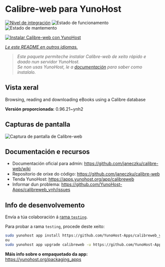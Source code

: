 <!--
NOTA: Este README foi creado automáticamente por <https://github.com/YunoHost/apps/tree/master/tools/readme_generator>
NON debe editarse manualmente.
-->

# Calibre-web para YunoHost

[![Nivel de integración](https://dash.yunohost.org/integration/calibreweb.svg)](https://dash.yunohost.org/appci/app/calibreweb) ![Estado de funcionamento](https://ci-apps.yunohost.org/ci/badges/calibreweb.status.svg) ![Estado de mantemento](https://ci-apps.yunohost.org/ci/badges/calibreweb.maintain.svg)

[![Instalar Calibre-web con YunoHost](https://install-app.yunohost.org/install-with-yunohost.svg)](https://install-app.yunohost.org/?app=calibreweb)

*[Le este README en outros idiomas.](./ALL_README.md)*

> *Este paquete permíteche instalar Calibre-web de xeito rápido e doado nun servidor YunoHost.*  
> *Se non usas YunoHost, le a [documentación](https://yunohost.org/install) para saber como instalalo.*

## Vista xeral

Browsing, reading and downloading eBooks using a Calibre database

**Versión proporcionada:** 0.96.21~ynh2

## Capturas de pantalla

![Captura de pantalla de Calibre-web](./doc/screenshots/screenshot.png)

## Documentación e recursos

- Documentación oficial para admin: <https://github.com/janeczku/calibre-web/wiki>
- Repositorio de orixe do código: <https://github.com/janeczku/calibre-web>
- Tenda YunoHost: <https://apps.yunohost.org/app/calibreweb>
- Informar dun problema: <https://github.com/YunoHost-Apps/calibreweb_ynh/issues>

## Info de desenvolvemento

Envía a túa colaboración á [rama `testing`](https://github.com/YunoHost-Apps/calibreweb_ynh/tree/testing).

Para probar a rama `testing`, procede deste xeito:

```bash
sudo yunohost app install https://github.com/YunoHost-Apps/calibreweb_ynh/tree/testing --debug
ou
sudo yunohost app upgrade calibreweb -u https://github.com/YunoHost-Apps/calibreweb_ynh/tree/testing --debug
```

**Máis info sobre o empaquetado da app:** <https://yunohost.org/packaging_apps>
